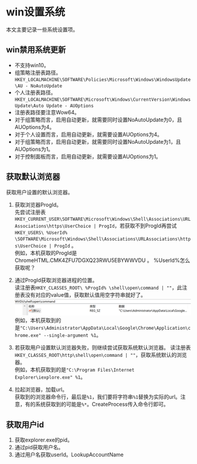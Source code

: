 # win设置系统
本文主要记录一些系统设置项。

## win禁用系统更新
* 不支持win10。
* 组策略注册表路径。
`HKEY_LOCALMACHINE\SOFTWARE\Policies\Microsoft\Windows\WindowsUpdate\AU - NoAutoUpdate`
* 个人注册表路径。
`HKEY_LOCALMACHINE\SOFTWARE\Microsoft\Windows\CurrentVersion\WindowsUpdate\Auto Update - AUOptions`
* 注册表路径要注意Wow64。
* 对于组策略而言，启用自动更新，就需要同时设置NoAutoUpdate为0，且AUOptions为4。
* 对于个人设置而言，启用自动更新，就需要设置AUOptions为4。
* 对于组策略而言，启用自动更新，就需要同时设置NoAutoUpdate为1，且AUOptions为1。
* 对于控制面板而言，启用自动更新，就需要设置AUOptions为1。

## 获取默认浏览器
获取用户设置的默认浏览器。  
1. 获取浏览器ProgId。  
先尝试注册表 `HKEY_CURRENT_USER\SOFTWARE\Microsoft\Windows\Shell\Associations\URLAssociations\https\UserChoice | ProgId`，若获取不到ProgId再尝试 `HKEY_USERS\ %UserId% \SOFTWARE\Microsoft\Windows\Shell\Associations\URLAssociations\https\UserChoice | ProgId` 。  
例如，本机获取的ProgId是 ChromeHTML.CMK4ZFU7DGXQ23RWU5EBYWWVDU 。
%UserId%怎么获取呢？

2. 通过ProgId获取浏览器进程的位置。  
读注册表`HKEY_CLASSES_ROOT\ %ProgId% \shell\open\command | ""`，此注册表没有对应的value值，获取默认值用空字符串就好了。
![picture 2](../images/1b3c5e5726561185e397e745d6af8b6f1b9bb97ef7f0347f659d401c60178036.png)  
例如，本机获取到的是`"C:\Users\Administrator\AppData\Local\Google\Chrome\Application\chrome.exe" --single-argument %1`。

3. 若获取用户设置默认浏览器失败，则继续尝试获取系统默认浏览器。
读注册表`HKEY_CLASSES_ROOT\http\shell\open\command | ""`，获取系统默认的浏览器。  
例如，本机获取到的是`"C:\Program Files\Internet Explorer\iexplore.exe" %1`。

4. 拉起浏览器，加载url。  
获取到的浏览器命令行，最后是`%1`，我们要将字符串`%1`替换为实际的url。注意，有的系统获取到的可能是`%*`。CreateProcess传入命令行即可。

## 获取用户id
1. 获取explorer.exe的pid。
2. 通过pid获取用户名。
3. 通过用户名获取userId。LookupAccountName